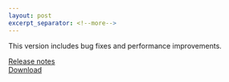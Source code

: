 ```yaml
---
layout: post
excerpt_separator: <!--more-->
---
```


This version includes bug fixes and performance improvements.

[Release notes]({{site.url}}/docs/current/release/release-303.html)   
[Download]({{site.url}}/download.html)

<!--more-->
